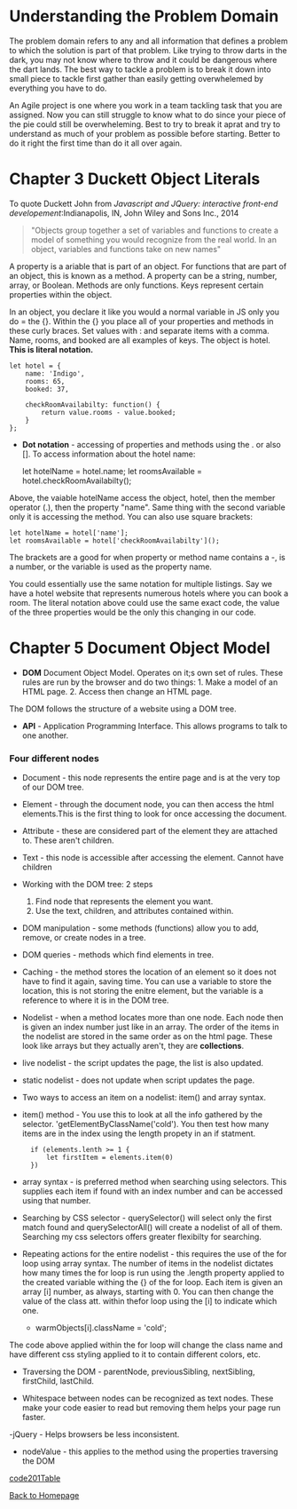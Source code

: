# Understanding the Problem Domain

The problem domain refers to any and all information that defines a problem to which the solution is part of that problem. Like trying to throw darts in the dark, you may not know where to throw and it could be dangerous where the dart lands. The best way to tackle a problem is to break it down into small piece to tackle first gather than easily getting overwhelemed by everything you have to do. 

An Agile project is one where you work in a team tackling task that you are assigned. Now you can still struggle to know what to do since your piece of the pie could still be overwheleming. Best to try to break it aprat and try to understand as much of your problem as possible before starting. Better to do it right the first time than do it all over again.

# Chapter 3 Duckett Object Literals

To quote Duckett John from _Javascript and JQuery: interactive front-end developement_:Indianapolis, IN, John Wiley and Sons Inc., 2014

>"Objects group together a set of variables and functions to create a model of something you would recognize from the real world. In an object, variables and functions take on new names" 

A property is a ariable that is part of an object. For functions that are part of an object, this is known as a method. A property can be a string, number, array, or Boolean. Methods are only functions. Keys represent certain properties within the object.

In an object, you declare it like you would a normal variable in JS only you do = the {}. Within the {} you place all of your properties and methods in these curly braces. Set values with : and separate items with a comma. Name, rooms, and booked are all examples of keys. The object is hotel. **This is literal notation.**

    let hotel = {
        name: 'Indigo',
        rooms: 65,
        booked: 37,

        checkRoomAvailabilty: function() {
            return value.rooms - value.booked;
        }
    };

- **Dot notation** - accessing of properties and methods using the . or also []. To access information about the hotel name:

    let hotelName = hotel.name; 
    let roomsAvailable = hotel.checkRoomAvailabilty();

Above, the vaiable hotelName access the object, hotel, then the member operator (.), then the property "name". Same thing with the second variable only it is accessing the method. You can also use square brackets:

    let hotelName = hotel['name']; 
    let roomsAvailable = hotel['checkRoomAvailabilty']();

The brackets are a good for when property or method name contains a -, is a number, or the variable is used as the property name.

You could essentially use the same notation for multiple listings. Say we have a hotel website that represents numerous hotels where you can book a room. The literal notation above could use the same exact code, the value of the three properties would be the only this changing in our code.

# Chapter 5 Document Object Model

- **DOM** Document Object Model. Operates on it;s own set of rules. These rules are run by the browser and do two things: 1. Make a model of an HTML page. 2. Access then change an HTML page.

The DOM follows the structure of a website using a DOM tree.

- **API** - Application Programming Interface. This allows programs to talk to one another. 

### Four different nodes

- Document - this node represents the entire page and is at the very top of our DOM tree.

- Element - through the document node, you can then access the html elements.This is the first thing to look for once accessing the document. 

- Attribute - these are considered part of the element they are attached to. These aren't children.

- Text - this node is accessible after accessing the element. Cannot have children

- Working with the DOM tree: 2 steps

    1. Find node that represents the element you want.
    2. Use the text, children, and attributes contained within. 

- DOM manipulation - some methods (functions) allow you to add, remove, or create nodes in a tree.

- DOM queries - methods which find elements in tree.

- Caching - the method stores the location of an element so it does not have to find it again, saving time. You can use a variable to store the location, this is not storing the enitre element, but the variable is a reference to where it is in the DOM tree.

- Nodelist - when a method locates more than one node. Each node then is given an index number just like in an array. The order of the items in the nodelist are stored in the same order as on the html page. These look like arrays but they actually aren't, they are **collections**.

- live nodelist - the script updates the page, the list is also updated.

- static nodelist - does not update when script updates the page.

- Two ways to access an item on a nodelist: item() and array syntax.

- item() method - You use this to look at all the info gathered by the selector. 'getElementByClassName('cold'). You then test how many items are in the index using the length propety in an if statment. 

        if (elements.lenth >= 1 {
            let firstItem = elements.item(0)
        })

- array syntax - is preferred method when searching using selectors. This supplies each item if found with an index number and can be accessed using that number. 

- Searching by CSS selector - querySelector() will select only the first match found and querySelectorAll() will create a nodelist of all of them. Searching my css selectors offers greater flexibilty for searching. 

- Repeating actions for the entire nodelist - this requires the use of the for loop using array syntax. The number of items in the nodelist dictates how many times the for loop is run using the .length property applied to the created variable withing the {} of the for loop. Each item is given an array [i] number, as always, starting with 0. You can then change the value of the class att. within thefor loop using the [i] to indicate which one.

    - warmObjects[i].className = 'cold';

The code above applied within the for loop will change the class name and have different css styling applied to it to contain different colors, etc.

- Traversing the DOM - parentNode, previousSibling, nextSibling, firstChild, lastChild.

- Whitespace between nodes can be recognized as text nodes. These make your code easier to read but removing them helps your page run faster. 

-jQuery - Helps browsers be less inconsistent. 

- nodeValue - this applies to the method using the properties traversing the DOM 








[code201Table](code201Table.md)

[Back to Homepage](README.md)